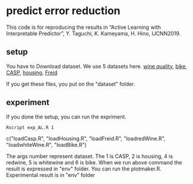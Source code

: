 # predict error reduction

This code is for reproducing the results in
“Active Learning with Interpretable Predictor”, Y. Taguchi, K. Kameyama, H. Hino, IJCNN2019.

## setup

You have to Download dataset.
We use 5 datasets here.
[wine quality](http://archive.ics.uci.edu/ml/datasets/wine+quality),
[bike](http://archive.ics.uci.edu/ml/datasets/bike+sharing+dataset),
[CASP](https://archive.ics.uci.edu/ml/datasets/Physicochemical+Properties+of+Protein+Tertiary+Structure),
[housing](http://archive.ics.uci.edu/ml/machine-learning-databases/housing/),
[Freid](https://www.rdocumentation.org/packages/tgp/versions/2.4-14/topics/friedman.1.data)

If you get these files, you put on the "dataset" folder.

## experiment

If you done the setup, you can run the expriment.

```bash
Rscript exp_AL.R 1
```

c("loadCasp.R", "loadHousing.R", "loadFreid.R", "loadredWine.R", "loadwhiteWine.R", "loadBike.R")

The args number represent dataset. The 1 is CASP, 2 is housing, 4 is redwine, 5 is whitewine and 6 is bike. When we run above command the result is expressed in "env" folder.
You can run the plotmaker.R. Experimental result is in "env" folder


